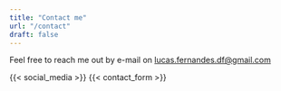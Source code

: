 ```yaml
---
title: "Contact me"
url: "/contact"
draft: false
---
```


Feel free to reach me out by e-mail on [lucas.fernandes.df@gmail.com](lucas.fernandes.df@gmail.com)

{{< social_media >}}
{{< contact_form >}}
